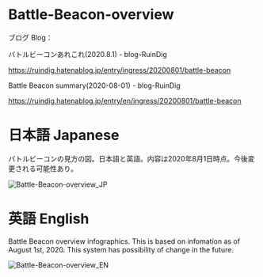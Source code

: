 # Battle-Beacon-overview

ブログ Blog：

バトルビーコンあれこれ(2020.8.1) - blog-RuinDig

https://ruindig.hatenablog.jp/entry/ingress/20200801/battle-beacon 

Battle Beacon summary(2020-08-01) - blog-RuinDig

https://ruindig.hatenablog.jp/entry/en/ingress/20200801/battle-beacon

# 日本語 Japanese

バトルビーコンの見方の図。日本語と英語。内容は2020年8月1日時点。今後変更される可能性あり。

![Battle-Beacon-overview_JP](https://user-images.githubusercontent.com/20723919/124847870-b81f8180-dfd6-11eb-8cd7-d4b46e8c6b4c.png)

# 英語 English

Battle Beacon overview infographics. This is based on infomation as of August 1st, 2020. This system has possibility of change in the future.

![Battle-Beacon-overview_EN](https://user-images.githubusercontent.com/20723919/124847901-ca012480-dfd6-11eb-9e47-5b5e2a4dab40.png)
